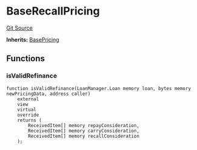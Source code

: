 # BaseRecallPricing
[Git Source](https://github.com/AstariaXYZ/starport/blob/15aa42a21bd8713473a3e2d3f09c004e943dc663/src/pricing/BaseRecallPricing.sol)

**Inherits:**
[BasePricing](/src/pricing/BasePricing.sol/abstract.BasePricing.md)


## Functions
### isValidRefinance


```solidity
function isValidRefinance(LoanManager.Loan memory loan, bytes memory newPricingData, address caller)
    external
    view
    virtual
    override
    returns (
        ReceivedItem[] memory repayConsideration,
        ReceivedItem[] memory carryConsideration,
        ReceivedItem[] memory recallConsideration
    );
```

